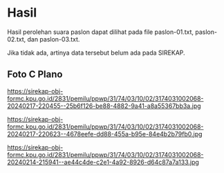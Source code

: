 # Hasil

Hasil perolehan suara paslon dapat dilihat pada file paslon-01.txt, paslon-02.txt, dan paslon-03.txt.

Jika tidak ada, artinya data tersebut belum ada pada SIREKAP.

## Foto C Plano

https://sirekap-obj-formc.kpu.go.id/2831/pemilu/ppwp/31/74/03/10/02/3174031002068-20240217-220455--25b6f126-be88-4882-9a41-a8a55367bb3a.jpg

https://sirekap-obj-formc.kpu.go.id/2831/pemilu/ppwp/31/74/03/10/02/3174031002068-20240217-220623--4678eefe-dd88-455a-b95e-84e4b2b79fb0.jpg

https://sirekap-obj-formc.kpu.go.id/2831/pemilu/ppwp/31/74/03/10/02/3174031002068-20240214-215941--ae44c4de-c2e1-4a92-8926-d64c87a7a133.jpg
